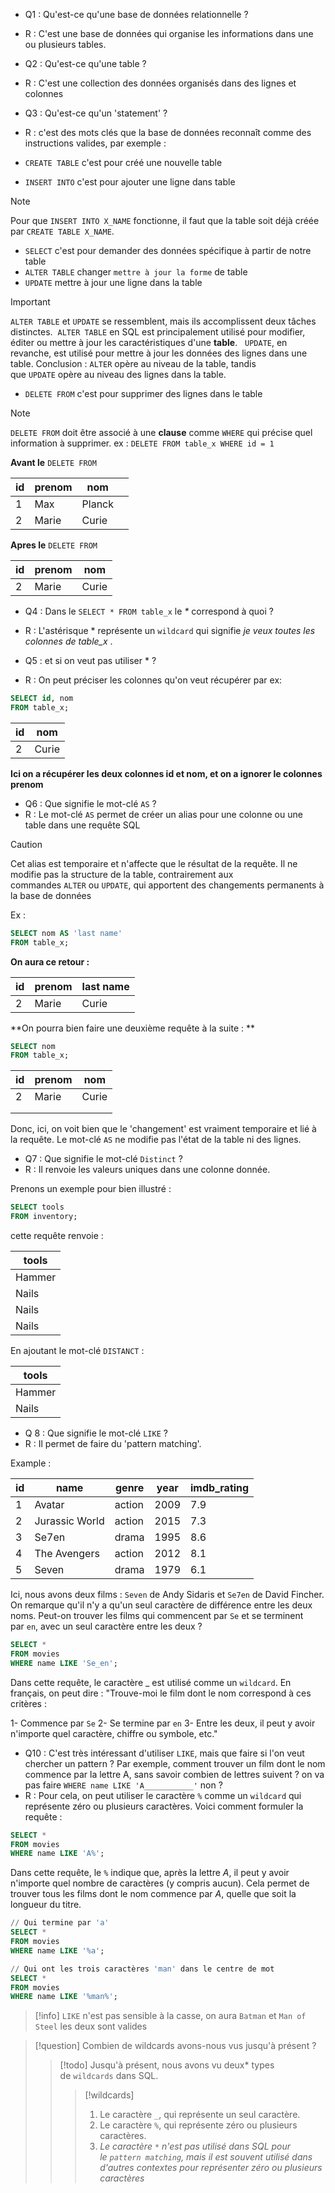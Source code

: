 

- Q1 :  Qu'est-ce qu'une base de données relationnelle ?
- R : C'est une base de données qui organise les informations dans une ou plusieurs tables.

- Q2 : Qu'est-ce qu'une table ?
- R : C'est une collection des données organisés dans des lignes et colonnes

-  Q3  : Qu'est-ce qu'un 'statement' ?
-  R : c'est des mots clés que la base de données reconnaît comme des instructions valides, par exemple :
- `CREATE TABLE` c'est pour créé une nouvelle table
- `INSERT INTO` c'est pour ajouter une ligne dans table
> [!note]
>Pour que `INSERT INTO X_NAME` fonctionne, il faut que la table soit déjà créée par `CREATE TABLE X_NAME`. 

- `SELECT` c'est pour demander des données spécifique à partir de notre table
- `ALTER TABLE` changer `mettre à jour la forme` de table
- `UPDATE` mettre à jour une ligne dans la table

> [!important]
>`ALTER TABLE` et `UPDATE` se ressemblent, mais ils accomplissent deux tâches distinctes.
> `ALTER TABLE` en SQL est principalement utilisé pour modifier, éditer ou mettre à jour les caractéristiques d'une **table**. 
> `UPDATE`, en revanche, est utilisé pour mettre à jour les données des lignes dans une table. Conclusion : `ALTER` opère au niveau de la table, tandis que `UPDATE` opère au niveau des lignes dans la table.

- `DELETE FROM` c'est pour supprimer des lignes dans le table

>[!note]
> `DELETE FROM` doit être associé à une **clause** comme `WHERE` qui précise quel information à  supprimer.
> ex : `DELETE FROM table_x WHERE id = 1`

**Avant le** `DELETE FROM` 

| id  | prenom | nom    |     |
| --- | ------ | ------ | --- |
| 1   | Max    | Planck |     |
| 2   | Marie  | Curie  |     |

**Apres le** `DELETE FROM`


| id  | prenom | nom   |
| --- | ------ | ----- |
| 2   | Marie  | Curie |

-  Q4 : Dans le `SELECT * FROM table_x` le _*_ correspond à quoi ?
-  R : L'astérisque * représente un `wildcard` qui signifie _je veux toutes les colonnes de table_x_ .

-  Q5 : et si on veut pas utiliser * ?
-  R :  On peut préciser les colonnes qu'on veut récupérer par ex:
```sql
SELECT id, nom
FROM table_x;
```


| id  | nom   |
| --- | ----- |
| 2   | Curie |

**Ici on a récupérer les deux colonnes id et nom, et on a ignorer le colonnes prenom** 


- Q6 : Que signifie le mot-clé `AS` ?
-  R : Le mot-clé `AS` permet de créer un alias pour une colonne ou une table dans une requête SQL

>[!caution]
>Cet alias est temporaire et n'affecte que le résultat de la requête. Il ne modifie pas la structure de la table, contrairement aux commandes `ALTER` ou `UPDATE`, qui apportent des changements permanents à la base de données

Ex :
```sql
SELECT nom AS 'last name'
FROM table_x;
```

**On aura ce retour :**

| id  | prenom | last name |
| --- | ------ | --------- |
| 2   | Marie  | Curie     |

**On pourra bien faire une deuxième requête à la suite : **

```sql
SELECT nom
FROM table_x;
```



| id  | prenom | nom   |
| --- | ------ | ----- |
| 2   | Marie  | Curie |
|     |        |       |
|     |        |       |

Donc, ici, on voit bien que le 'changement' est vraiment temporaire et lié à la requête. Le mot-clé `AS` ne modifie pas l'état de la table ni des lignes.

- Q7 :  Que signifie le mot-clé `Distinct` ?
- R : Il renvoie les valeurs uniques dans une colonne donnée.

Prenons un exemple pour bien illustré :

```sql
SELECT tools 
FROM inventory;
```

cette requête renvoie :

| tools  |
| ------ |
| Hammer |
| Nails  |
| Nails  |
| Nails  |

En ajoutant le mot-clé `DISTANCT` :

| tools  |
| ------ |
| Hammer |
| Nails  |

-  Q 8 : Que signifie le mot-clé `LIKE` ?
-  R : Il permet de faire du 'pattern matching'.

Example :

| id  | name           | genre  | year | imdb_rating |
| --- | -------------- | ------ | ---- | ----------- |
| 1   | Avatar         | action | 2009 | 7.9         |
| 2   | Jurassic World | action | 2015 | 7.3         |
| 3   | Se7en          | drama  | 1995 | 8.6         |
| 4   | The Avengers   | action | 2012 | 8.1         |
| 5   | Seven          | drama  | 1979 | 6.1         |


Ici, nous avons deux films : `Seven` de Andy Sidaris  et `Se7en` de David Fincher. On remarque qu'il n'y a qu'un seul caractère de différence entre les deux noms. Peut-on trouver les films qui commencent par `Se` et se terminent par `en`, avec un seul caractère entre les deux ?



```sql
SELECT * 
FROM movies
WHERE name LIKE 'Se_en';
```



Dans cette requête, le caractère _ est utilisé comme un `wildcard`. En français, on peut dire : "Trouve-moi le film dont le nom correspond à ces critères :

1- Commence par `Se`
2- Se termine par `en`
3- Entre les deux, il peut y avoir n'importe quel caractère, chiffre ou symbole, etc."

- Q10 : C'est très intéressant d'utiliser `LIKE`, mais que faire si l'on veut chercher un pattern ? Par exemple, comment trouver un film dont le nom commence par la lettre A, sans savoir combien de lettres suivent ? on va pas faire `WHERE name LIKE 'A___________'` non ?
- R : Pour cela, on peut utiliser le caractère `%` comme un `wildcard` qui représente zéro ou plusieurs caractères. Voici comment formuler la requête :


```sql
SELECT *
FROM movies
WHERE name LIKE 'A%';
```

Dans cette requête, le `%` indique que, après la lettre _A_, il peut y avoir n'importe quel nombre de caractères (y compris aucun). Cela permet de trouver tous les films dont le nom commence par _A_, quelle que soit la longueur du titre.

```sql
// Qui termine par 'a'
SELECT *
FROM movies
WHERE name LIKE '%a';
```

```sql
// Qui ont les trois caractères 'man' dans le centre de mot 
SELECT * 
FROM movies 
WHERE name LIKE '%man%';
```



> [!info]
> `LIKE` n'est pas sensible à la casse, on aura `Batman` et `Man of Steel` les deux sont valides




> [!question] Combien de wildcards avons-nous vus jusqu'à présent ?
> > [!todo] Jusqu'à présent, nous avons vu deux* types de `wildcards` dans SQL.
> > > [!wildcards]  
> > > 1. Le caractère `_`, qui représente un seul caractère. 
> > > 2. Le caractère `%`, qui représente zéro ou plusieurs caractères.
> > > 3. _Le caractère `*` n'est pas utilisé dans SQL pour le `pattern matching`, mais il est souvent utilisé dans d'autres contextes pour représenter zéro ou plusieurs caractères_







 
